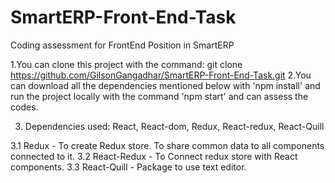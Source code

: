 # SmartERP-Front-End-Task
Coding assessment for FrontEnd Position in SmartERP

1.You can clone this project with the command: git clone https://github.com/GilsonGangadhar/SmartERP-Front-End-Task.git
2.You can download all the dependencies mentioned below with 'npm install' and run the project locally with the command 'npm start' and can assess the codes. 

3. Dependencies used: React, React-dom, Redux, React-redux, React-Quill

  3.1 Redux - To create Redux store. To share common data to all components connected to it.
  3.2 React-Redux - To Connect redux store with React components. 
  3.3 React-Quill - Package to use text editor. 


